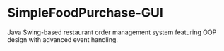 # SimpleFoodPurchase-GUI
Java Swing-based restaurant order management system featuring OOP design with advanced event handling.

